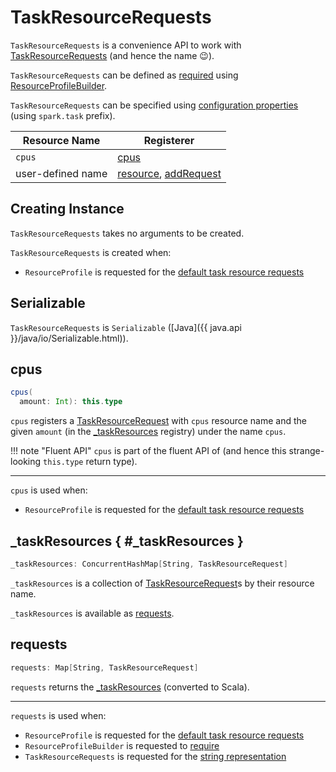 # TaskResourceRequests

`TaskResourceRequests` is a convenience API to work with [TaskResourceRequests](#_taskResources) (and hence the name 😉).

`TaskResourceRequests` can be defined as [required](ResourceProfileBuilder.md#require) using [ResourceProfileBuilder](ResourceProfileBuilder.md).

`TaskResourceRequests` can be specified using [configuration properties](ResourceUtils.md#addTaskResourceRequests) (using `spark.task` prefix).

Resource Name | Registerer
--------------|-----------
 `cpus` | [cpus](#cpus)
 user-defined name | [resource](#resource), [addRequest](#addRequest)

## Creating Instance

`TaskResourceRequests` takes no arguments to be created.

`TaskResourceRequests` is created when:

* `ResourceProfile` is requested for the [default task resource requests](ResourceProfile.md#getDefaultTaskResources)

## Serializable

`TaskResourceRequests` is `Serializable` ([Java]({{ java.api }}/java/io/Serializable.html)).

## cpus

```scala
cpus(
  amount: Int): this.type
```

`cpus` registers a [TaskResourceRequest](TaskResourceRequest.md) with `cpus` resource name and the given `amount` (in the [_taskResources](#_taskResources) registry) under the name `cpus`.

!!! note "Fluent API"
    `cpus` is part of the fluent API of (and hence this strange-looking `this.type` return type).

---

`cpus` is used when:

* `ResourceProfile` is requested for the [default task resource requests](#getDefaultTaskResources)

## _taskResources { #_taskResources }

```scala
_taskResources: ConcurrentHashMap[String, TaskResourceRequest]
```

`_taskResources` is a collection of [TaskResourceRequest](TaskResourceRequest.md)s by their resource name.

`_taskResources` is available as [requests](#requests).

## requests

```scala
requests: Map[String, TaskResourceRequest]
```

`requests` returns the [_taskResources](#_taskResources) (converted to Scala).

---

`requests` is used when:

* `ResourceProfile` is requested for the [default task resource requests](#getDefaultTaskResources)
* `ResourceProfileBuilder` is requested to [require](ResourceProfileBuilder.md#require)
* `TaskResourceRequests` is requested for the [string representation](#toString)
